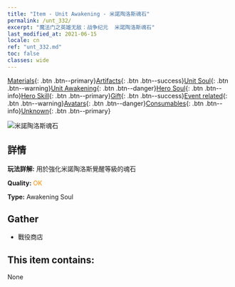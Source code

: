 ```yaml
---
title: "Item - Unit Awakening - 米諾陶洛斯魂石"
permalink: /unt_332/
excerpt: "魔法门之英雄无敌：战争纪元  米諾陶洛斯魂石"
last_modified_at: 2021-06-15
locale: cn
ref: "unt_332.md"
toc: false
classes: wide
---
```

 [Materials](/ItemsCN/){: .btn .btn--primary}[Artifacts](/ItemsCN/Artifacts/){: .btn .btn--success}[Unit Soul](/ItemsCN/UnitSoul/){: .btn .btn--warning}[Unit Awakening](/ItemsCN/UnitAwakening/){: .btn .btn--danger}[Hero Soul](/ItemsCN/HeroSoul/){: .btn .btn--info}[Hero Skill](/ItemsCN/HeroSkill/){: .btn .btn--primary}[Gift](/ItemsCN/Gift/){: .btn .btn--success}[Event related](/ItemsCN/Events/){: .btn .btn--warning}[Avatars](/ItemsCN/Avatars/){: .btn .btn--danger}[Consumables](/ItemsCN/Consumables/){: .btn .btn--info}[Unknown](/ItemsCN/Unknown/){: .btn .btn--primary}

 ![米諾陶洛斯魂石](/images/u/tia_niutouguai.jpg)

## 詳情
 **玩法詳解:** 用於強化米諾陶洛斯覺醒等級的魂石

 **Quality:** <span style="color: #FF8C00">OK</span>

 **Type:** Awakening Soul

## Gather

*    戰役商店 

## This item contains:

  None

